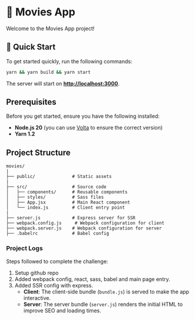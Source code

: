 # 🎥 Movies App

Welcome to the Movies App project!

## 🚀 Quick Start

To get started quickly, run the following commands:

```bash
yarn && yarn build && yarn start
```

The server will start on **[http://localhost:3000](http://localhost:3000)**.

## Prerequisites

Before you get started, ensure you have the following installed:

- **Node.js 20** (you can use [Volta](https://volta.sh) to ensure the correct version)
- **Yarn 1.2**

## Project Structure

```
movies/
|
├── public/              # Static assets
|
├── src/                 # Source code
│   ├── components/      # Reusable components
│   ├── styles/          # Sass files
│   ├── App.jsx          # Main React component
│   └── index.js         # Client entry point
|
├── server.js            # Express server for SSR
├── webpack.config.js     # Webpack configuration for client
├── webpack.server.js    # Webpack configuration for server
├── .babelrc             # Babel config
```

### Project Logs

Steps followed to complete the challenge:

1. Setup github repo
2. Added webpack config, react, sass, babel and main page entry.
3. Added SSR config with express.
   - **Client**: The client-side bundle (`bundle.js`) is served to make the app interactive.
   - **Server**: The server bundle (`server.js`) renders the initial HTML to improve SEO and loading times.
